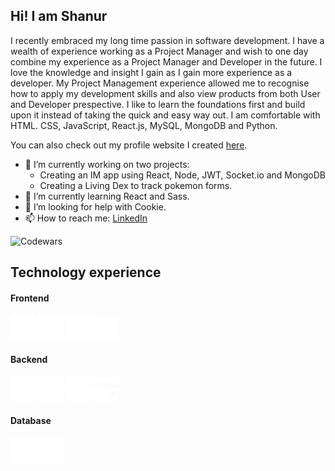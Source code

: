 ## Hi! I am Shanur

I recently embraced my long time passion in software development. I have a wealth of experience working as a Project Manager and wish to one day combine my experience as a Project Manager and Developer in the future. I love the knowledge and insight I gain as I gain more experience as a developer. My Project Management experience allowed me to recognise how to apply my development skills and also view products from both User and Developer prespective. I like to learn the foundations first and build upon it instead of taking the quick and easy way out. I am comfortable with HTML. CSS, JavaScript, React.js, MySQL, MongoDB and Python.

You can also check out my profile website I created [here](https://sunrah27.github.io/Portfolio/).

- 🔭 I’m currently working on two projects:
  - Creating an IM app using React, Node, JWT, Socket.io and MongoDB
  - Creating a Living Dex to track pokemon forms.
- 🌱 I’m currently learning React and Sass.
- 🤔 I’m looking for help with Cookie.
- 📫 How to reach me: [LinkedIn](https://www.linkedin.com/in/shanur-islam-5b9120224/)

![Codewars](https://www.codewars.com/users/Sun%20Rah/badges/large)

## Technology experience
#### Frontend
<img src="/html5.png" width="40"> <img src="/css3.png" width="40"> <img src="/javascript.png" width="40"> <img src="/react.png" width="40">

#### Backend
<img src="/python.png" width="40"> <img src="/flask.png" width="40"> <img src="/node.png" width="40"> <img src="/express.png" width="40">

#### Database
<img src="/mysql.png" width="40"> <img src="/mongo.png" width="40"> 

<!--
**sunrah27/sunrah27** is a ✨ _special_ ✨ repository because its `README.md` (this file) appears on your GitHub profile.

Here are some ideas to get you started:

- 🔭 I’m currently working on ...
- 🌱 I’m currently learning ...
- 👯 I’m looking to collaborate on ...
- 🤔 I’m looking for help with ...
- 💬 Ask me about ...
- 📫 How to reach me: ...
- 😄 Pronouns: ...
- ⚡ Fun fact: ...
-->
